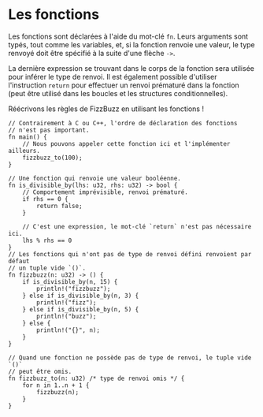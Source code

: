 # Les fonctions

Les fonctions sont déclarées à l'aide du mot-clé `fn`. Leurs arguments sont typés, tout comme les variables, et, si la fonction renvoie une valeur, le type renvoyé doit être spécifié à la suite d'une flèche `->`.

La dernière expression se trouvant dans le corps de la fonction sera utilisée pour inférer le type de renvoi. Il est également possible d'utiliser l'instruction `return` pour effectuer un renvoi prématuré dans la fonction (peut être utilisé dans les boucles et les structures conditionnelles).

Réécrivons les règles de FizzBuzz en utilisant les fonctions !

```rust,editable
// Contrairement à C ou C++, l'ordre de déclaration des fonctions 
// n'est pas important.
fn main() {
    // Nous pouvons appeler cette fonction ici et l'implémenter ailleurs.
    fizzbuzz_to(100);
}

// Une fonction qui renvoie une valeur booléenne.
fn is_divisible_by(lhs: u32, rhs: u32) -> bool {
    // Comportement imprévisible, renvoi prématuré.
    if rhs == 0 {
        return false;
    }

    // C'est une expression, le mot-clé `return` n'est pas nécessaire ici.
    lhs % rhs == 0
}
// Les fonctions qui n'ont pas de type de renvoi défini renvoient par défaut 
// un tuple vide `()`.
fn fizzbuzz(n: u32) -> () {
    if is_divisible_by(n, 15) {
        println!("fizzbuzz");
    } else if is_divisible_by(n, 3) {
        println!("fizz");
    } else if is_divisible_by(n, 5) {
        println!("buzz");
    } else {
        println!("{}", n);
    }
}

// Quand une fonction ne possède pas de type de renvoi, le tuple vide `()` 
// peut être omis.
fn fizzbuzz_to(n: u32) /* type de renvoi omis */ {
    for n in 1..n + 1 {
        fizzbuzz(n);
    }
}

```
